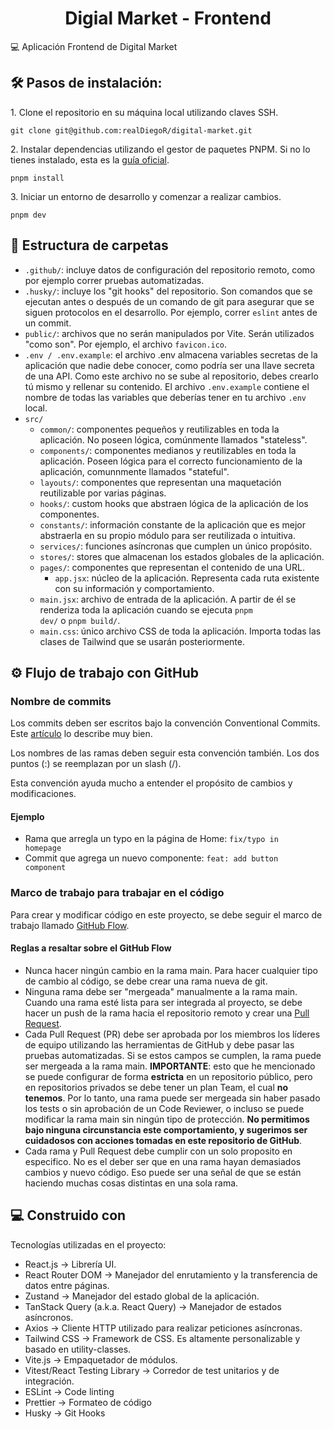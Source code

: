 <h1 align="center" id="title">Digial Market - Frontend</h1>

<p id="description">💻 Aplicación Frontend de Digital Market</p>


<h2>🛠️ Pasos de instalación:</h2>

<p>1. Clone el repositorio en su máquina local utilizando claves SSH.</p>

```
git clone git@github.com:realDiegoR/digital-market.git
```

<p>2. Instalar dependencias utilizando el gestor de paquetes PNPM. Si no lo tienes instalado, esta es la <a href='https://pnpm.io/installation'>guía oficial</a>.</p>

```
pnpm install
```

<p>3. Iniciar un entorno de desarrollo y comenzar a realizar cambios.</p>

```
pnpm dev
```  

<h2>📂 Estructura de carpetas</h2>

* <code>.github/</code>: incluye datos de configuración del repositorio remoto, como por ejemplo correr pruebas automatizadas.
* <code>.husky/</code>: incluye los "git hooks" del repositorio. Son comandos que se ejecutan antes o después de un comando de git para asegurar que se siguen protocolos en el desarrollo. Por ejemplo, correr <code>eslint</code> antes de un commit.
* <code>public/</code>: archivos que no serán manipulados por Vite. Serán utilizados "como son". Por ejemplo, el archivo <code>favicon.ico</code>.
* <code>.env / .env.example</code>: el archivo .env almacena variables secretas de la aplicación que nadie debe conocer, como podría ser una llave secreta de una API. Como este archivo no se sube al repositorio, debes crearlo tú mismo y rellenar su contenido. El archivo <code>.env.example</code> contiene el nombre de todas las variables que deberías tener en tu archivo <code>.env</code> local.
* <code>src/</code>
  * <code>common/</code>: componentes pequeños y reutilizables en toda la aplicación. No poseen lógica, comúnmente llamados "stateless".
  * <code>components/</code>: componentes medianos y reutilizables en toda la aplicación. Poseen lógica para el correcto funcionamiento de la aplicación, comunnmente llamados "stateful".
  * <code>layouts/</code>: componentes que representan una maquetación reutilizable por varias páginas.
  * <code>hooks/</code>: custom hooks que abstraen lógica de la aplicación de los componentes.
  * <code>constants/</code>: información constante de la aplicación que es mejor abstraerla en su propio módulo para ser reutilizada o intuitiva.
  * <code>services/</code>: funciones asíncronas que cumplen un único propósito.
  * <code>stores/</code>: stores que almacenan los estados globales de la aplicación.
  * <code>pages/</code>: componentes que representan el contenido de una URL.
  	* <code>app.jsx</code>: núcleo de la aplicación. Representa cada ruta existente con su información y comportamiento.
  * <code>main.jsx</code>: archivo de entrada de la aplicación. A partir de él se renderiza toda la aplicación cuando se ejecuta <code>pnpm dev/</code> o <code>pnpm build/</code>.
  * <code>main.css</code>: único archivo CSS de toda la aplicación. Importa todas las clases de Tailwind que se usarán posteriormente.

<h2>⚙️ Flujo de trabajo con GitHub</h2>

<h3>Nombre de commits</h3>

Los commits deben ser escritos bajo la convención Conventional Commits. Este <a href="https://www.freecodecamp.org/news/how-to-write-better-git-commit-messages/">artículo</a> lo describe muy bien.

Los nombres de las ramas deben seguir esta convención también. Los dos puntos (:) se reemplazan por un slash (/). 

Esta convención ayuda mucho a entender el propósito de cambios y modificaciones.

<h4>Ejemplo</h4>

* Rama que arregla un typo en la página de Home: <code>fix/typo in homepage</code>
* Commit que agrega un nuevo componente: <code>feat: add button component</code>

<h3>Marco de trabajo para trabajar en el código</h3>

Para crear y modificar código en este proyecto, se debe seguir el marco de trabajo llamado <a href="https://docs.github.com/es/get-started/quickstart/github-flow">GitHub Flow</a>.

<h4>Reglas a resaltar sobre el GitHub Flow</h4>

* Nunca hacer ningún cambio en la rama main. Para hacer cualquier tipo de cambio al código, se debe crear una rama nueva de git.
* Ninguna rama debe ser "mergeada" manualmente a la rama main. Cuando una rama esté lista para ser integrada al proyecto, se debe hacer un push de la rama hacia el repositorio remoto y crear una <a href="https://docs.github.com/es/pull-requests">Pull Request</a>.
* Cada Pull Request (PR) debe ser aprobada por los miembros los líderes de equipo utilizando las herramientas de GitHub y debe pasar las pruebas automatizadas. Si se estos campos se cumplen, la rama puede ser mergeada a la rama main. <strong>IMPORTANTE</strong>: esto que he mencionado se puede configurar de forma <strong>estricta</strong> en un repositorio público, pero en repositorios privados se debe tener un plan Team, el cual <strong>no tenemos</strong>. Por lo tanto, una rama puede ser mergeada sin haber pasado los tests o sin aprobación de un Code Reviewer, o incluso se puede modificar la rama main sin ningún tipo de protección. <strong>No permitimos bajo ninguna circunstancia este comportamiento, y sugerimos ser cuidadosos con acciones tomadas en este repositorio de GitHub</strong>.
* Cada rama y Pull Request debe cumplir con un solo proposito en especifico. No es el deber ser que en una rama hayan demasiados cambios y nuevo código. Eso puede ser una señal de que se están haciendo muchas cosas distintas en una sola rama.

<h2>💻 Construido con</h2>

Tecnologías utilizadas en el proyecto:

* React.js → Librería UI.
* React Router DOM → Manejador del enrutamiento y la transferencia de datos entre páginas.
* Zustand → Manejador del estado global de la aplicación.
* TanStack Query (a.k.a. React Query) → Manejador de estados asíncronos.
* Axios → Cliente HTTP utilizado para realizar peticiones asíncronas.
* Tailwind CSS → Framework de CSS. Es altamente personalizable y basado en utility-classes.
* Vite.js → Empaquetador de módulos.
* Vitest/React Testing Library → Corredor de test unitarios y de integración.
* ESLint → Code linting
* Prettier → Formateo de código
* Husky → Git Hooks
